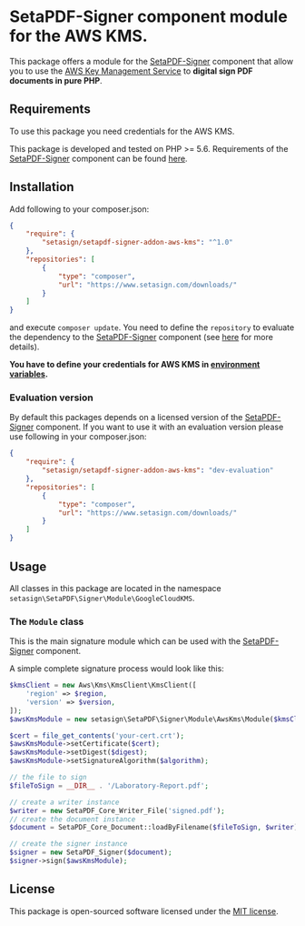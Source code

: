 #  SetaPDF-Signer component module for the AWS KMS.

This package offers a module for the [SetaPDF-Signer](https://www.setasign.com/signer) component that allow you to use
the [AWS Key Management Service](https://aws.amazon.com/kms/) to **digital sign PDF documents in pure PHP**.

## Requirements

To use this package you need credentials for the AWS KMS.

This package is developed and tested on PHP >= 5.6. Requirements of the [SetaPDF-Signer](https://www.setasign.com/signer)
component can be found [here](https://manuals.setasign.com/setapdf-signer-manual/getting-started/#index-1).

## Installation
Add following to your composer.json:

```json
{
    "require": {
        "setasign/setapdf-signer-addon-aws-kms": "^1.0"
    },
    "repositories": [
        {
            "type": "composer",
            "url": "https://www.setasign.com/downloads/"
        }
    ]
}
```

and execute `composer update`. You need to define the `repository` to evaluate the dependency to the
[SetaPDF-Signer](https://www.setasign.com/signer) component
(see [here](https://getcomposer.org/doc/faqs/why-can%27t-composer-load-repositories-recursively.md) for more details).

**You have to define your credentials for AWS KMS in [environment variables](https://docs.aws.amazon.com/sdk-for-php/v3/developer-guide/guide_credentials_environment.html).**


### Evaluation version
By default this packages depends on a licensed version of the [SetaPDF-Signer](https://www.setasign.com/signer)
component. If you want to use it with an evaluation version please use following in your composer.json:

```json
{
    "require": {
        "setasign/setapdf-signer-addon-aws-kms": "dev-evaluation"
    },
    "repositories": [
        {
            "type": "composer",
            "url": "https://www.setasign.com/downloads/"
        }
    ]
}
```

## Usage

All classes in this package are located in the namespace `setasign\SetaPDF\Signer\Module\GoogleCloudKMS`.

### The `Module` class

This is the main signature module which can be used with the [SetaPDF-Signer](https://www.setasign.com/signer)
component. 

A simple complete signature process would look like this:

```php
$kmsClient = new Aws\Kms\KmsClient\KmsClient([
    'region' => $region,
    'version' => $version,
]);
$awsKmsModule = new setasign\SetaPDF\Signer\Module\AwsKms\Module($kmsClient, $keyId);

$cert = file_get_contents('your-cert.crt');
$awsKmsModule->setCertificate($cert);
$awsKmsModule->setDigest($digest);
$awsKmsModule->setSignatureAlgorithm($algorithm);

// the file to sign
$fileToSign = __DIR__ . '/Laboratory-Report.pdf';

// create a writer instance
$writer = new SetaPDF_Core_Writer_File('signed.pdf');
// create the document instance
$document = SetaPDF_Core_Document::loadByFilename($fileToSign, $writer);

// create the signer instance
$signer = new SetaPDF_Signer($document);
$signer->sign($awsKmsModule);
```

## License

This package is open-sourced software licensed under the [MIT license](https://opensource.org/licenses/MIT).
